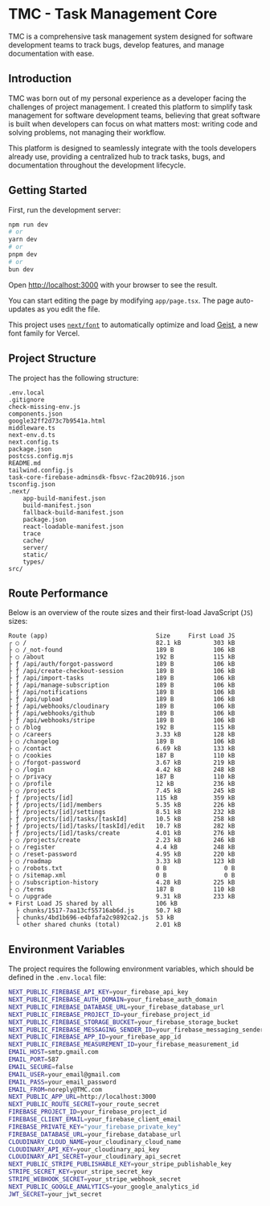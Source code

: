 # TMC - Task Management Core

TMC is a comprehensive task management system designed for software development teams to track bugs, develop features, and manage documentation with ease.

## Introduction

TMC was born out of my personal experience as a developer facing the challenges of project management. I created this platform to simplify task management for software development teams, believing that great software is built when developers can focus on what matters most: writing code and solving problems, not managing their workflow.

This platform is designed to seamlessly integrate with the tools developers already use, providing a centralized hub to track tasks, bugs, and documentation throughout the development lifecycle.

## Getting Started

First, run the development server:

```bash
npm run dev
# or
yarn dev
# or
pnpm dev
# or
bun dev
```

Open [http://localhost:3000](http://localhost:3000) with your browser to see the result.

You can start editing the page by modifying `app/page.tsx`. The page auto-updates as you edit the file.

This project uses [`next/font`](https://nextjs.org/docs/app/building-your-application/optimizing/fonts) to automatically optimize and load [Geist](https://vercel.com/font), a new font family for Vercel.

## Project Structure

The project has the following structure:

```
.env.local
.gitignore
check-missing-env.js
components.json
google32ff2d73c7b9541a.html
middleware.ts
next-env.d.ts
next.config.ts
package.json
postcss.config.mjs
README.md
tailwind.config.js
task-core-firebase-adminsdk-fbsvc-f2ac20b916.json
tsconfig.json
.next/
    app-build-manifest.json
    build-manifest.json
    fallback-build-manifest.json
    package.json
    react-loadable-manifest.json
    trace
    cache/
    server/
    static/
    types/
src/
```

## Route Performance

Below is an overview of the route sizes and their first-load JavaScript (`JS`) sizes:

```
Route (app)                              Size     First Load JS
┌ ○ /                                    82.1 kB         303 kB
├ ○ /_not-found                          189 B           106 kB
├ ○ /about                               192 B           115 kB
├ ƒ /api/auth/forgot-password            189 B           106 kB
├ ƒ /api/create-checkout-session         189 B           106 kB
├ ƒ /api/import-tasks                    189 B           106 kB
├ ƒ /api/manage-subscription             189 B           106 kB
├ ƒ /api/notifications                   189 B           106 kB
├ ƒ /api/upload                          189 B           106 kB
├ ƒ /api/webhooks/cloudinary             189 B           106 kB
├ ƒ /api/webhooks/github                 189 B           106 kB
├ ƒ /api/webhooks/stripe                 189 B           106 kB
├ ○ /blog                                192 B           115 kB
├ ○ /careers                             3.33 kB         128 kB
├ ○ /changelog                           189 B           106 kB
├ ○ /contact                             6.69 kB         133 kB
├ ○ /cookies                             187 B           110 kB
├ ○ /forgot-password                     3.67 kB         219 kB
├ ○ /login                               4.42 kB         248 kB
├ ○ /privacy                             187 B           110 kB
├ ○ /profile                             12 kB           236 kB
├ ○ /projects                            7.45 kB         245 kB
├ ƒ /projects/[id]                       115 kB          359 kB
├ ƒ /projects/[id]/members               5.35 kB         226 kB
├ ƒ /projects/[id]/settings              8.51 kB         232 kB
├ ƒ /projects/[id]/tasks/[taskId]        10.5 kB         258 kB
├ ƒ /projects/[id]/tasks/[taskId]/edit   10.7 kB         282 kB
├ ƒ /projects/[id]/tasks/create          4.01 kB         276 kB
├ ○ /projects/create                     2.23 kB         246 kB
├ ○ /register                            4.4 kB          248 kB
├ ○ /reset-password                      4.95 kB         220 kB
├ ○ /roadmap                             3.33 kB         123 kB
├ ○ /robots.txt                          0 B                0 B
├ ○ /sitemap.xml                         0 B                0 B
├ ○ /subscription-history                4.28 kB         225 kB
├ ○ /terms                               187 B           110 kB
└ ○ /upgrade                             9.31 kB         233 kB
+ First Load JS shared by all            106 kB
  ├ chunks/1517-7aa13cf55716ab6d.js      50.7 kB
  ├ chunks/4bd1b696-e4bfafa2c9892ca2.js  53 kB
  └ other shared chunks (total)          2.01 kB
```

## Environment Variables

The project requires the following environment variables, which should be defined in the `.env.local` file:

```bash
NEXT_PUBLIC_FIREBASE_API_KEY=your_firebase_api_key
NEXT_PUBLIC_FIREBASE_AUTH_DOMAIN=your_firebase_auth_domain
NEXT_PUBLIC_FIREBASE_DATABASE_URL=your_firebase_database_url
NEXT_PUBLIC_FIREBASE_PROJECT_ID=your_firebase_project_id
NEXT_PUBLIC_FIREBASE_STORAGE_BUCKET=your_firebase_storage_bucket
NEXT_PUBLIC_FIREBASE_MESSAGING_SENDER_ID=your_firebase_messaging_sender_id
NEXT_PUBLIC_FIREBASE_APP_ID=your_firebase_app_id
NEXT_PUBLIC_FIREBASE_MEASUREMENT_ID=your_firebase_measurement_id
EMAIL_HOST=smtp.gmail.com
EMAIL_PORT=587
EMAIL_SECURE=false
EMAIL_USER=your_email@gmail.com
EMAIL_PASS=your_email_password
EMAIL_FROM=noreply@TMC.com
NEXT_PUBLIC_APP_URL=http://localhost:3000
NEXT_PUBLIC_ROUTE_SECRET=your_route_secret
FIREBASE_PROJECT_ID=your_firebase_project_id
FIREBASE_CLIENT_EMAIL=your_firebase_client_email
FIREBASE_PRIVATE_KEY="your_firebase_private_key"
FIREBASE_DATABASE_URL=your_firebase_database_url
CLOUDINARY_CLOUD_NAME=your_cloudinary_cloud_name
CLOUDINARY_API_KEY=your_cloudinary_api_key
CLOUDINARY_API_SECRET=your_cloudinary_api_secret
NEXT_PUBLIC_STRIPE_PUBLISHABLE_KEY=your_stripe_publishable_key
STRIPE_SECRET_KEY=your_stripe_secret_key
STRIPE_WEBHOOK_SECRET=your_stripe_webhook_secret
NEXT_PUBLIC_GOOGLE_ANALYTICS=your_google_analytics_id
JWT_SECRET=your_jwt_secret
```

